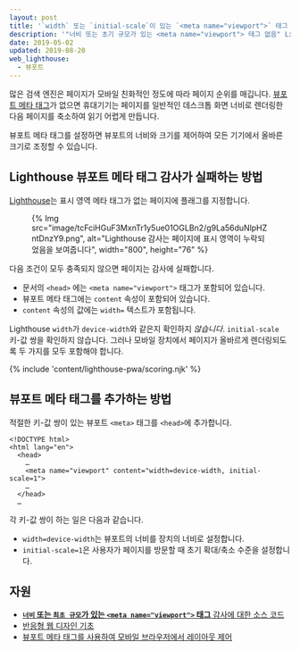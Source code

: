 ```yaml
---
layout: post
title: '`width` 또는 `initial-scale`이 있는 `<meta name="viewport">` 태그 없음'
description: '"너비 또는 초기 규모가 있는 <meta name="viewport"> 태그 없음" Lighthouse 감사에 대한 정보'
date: 2019-05-02
updated: 2019-08-20
web_lighthouse:
  - 뷰포트
---
```


많은 검색 엔진은 페이지가 모바일 친화적인 정도에 따라 페이지 순위를 매깁니다. [뷰포트 메타 태그](https://developer.mozilla.org/docs/Web/HTML/Viewport_meta_tag)가 없으면 휴대기기는 페이지를 일반적인 데스크톱 화면 너비로 렌더링한 다음 페이지를 축소하여 읽기 어렵게 만듭니다.

뷰포트 메타 태그를 설정하면 뷰포트의 너비와 크기를 제어하여 모든 기기에서 올바른 크기로 조정할 수 있습니다.

## Lighthouse 뷰포트 메타 태그 감사가 실패하는 방법

[Lighthouse](https://developers.google.com/web/tools/lighthouse/)는 표시 영역 메타 태그가 없는 페이지에 플래그를 지정합니다.

<figure>{% Img src="image/tcFciHGuF3MxnTr1y5ue01OGLBn2/g9La56duNlpHZntDnzY9.png", alt="Lighthouse 감사는 페이지에 표시 영역이 누락되었음을 보여줍니다", width="800", height="76" %}</figure>

다음 조건이 모두 충족되지 않으면 페이지는 감사에 실패합니다.

- 문서의 `<head>` 에는 `<meta name="viewport">` 태그가 포함되어 있습니다.
- 뷰포트 메타 태그에는 `content` 속성이 포함되어 있습니다.
- `content` 속성의 값에는 `width=` 텍스트가 포함됩니다.

Lighthouse `width`가 `device-width`와 같은지 확인하지 *않습니다*. `initial-scale` 키-값 쌍을 확인하지 않습니다. 그러나 모바일 장치에서 페이지가 올바르게 렌더링되도록 두 가지를 모두 포함해야 합니다.

{% include 'content/lighthouse-pwa/scoring.njk' %}

## 뷰포트 메타 태그를 추가하는 방법

적절한 키-값 쌍이 있는 뷰포트 `<meta>` 태그를 `<head>`에 추가합니다.

```html/4
<!DOCTYPE html>
<html lang="en">
  <head>
    …
    <meta name="viewport" content="width=device-width, initial-scale=1">
    …
  </head>
  …
```

각 키-값 쌍이 하는 일은 다음과 같습니다.

- `width=device-width`는 뷰포트의 너비를 장치의 너비로 설정합니다.
- `initial-scale=1`은 사용자가 페이지를 방문할 때 초기 확대/축소 수준을 설정합니다.

## 자원

- [**`너비` 또는 `최초 규모`가 있는 `<meta name="viewport">` 태그** 감사에 대한 소스 코드](https://github.com/GoogleChrome/lighthouse/blob/master/lighthouse-core/audits/viewport.js)
- [반응형 웹 디자인 기초](https://developers.google.com/web/fundamentals/design-and-ux/responsive/#set-the-viewport)
- [뷰포트 메타 태그를 사용하여 모바일 브라우저에서 레이아웃 제어](https://developer.mozilla.org/docs/Web/HTML/Viewport_meta_tag)
